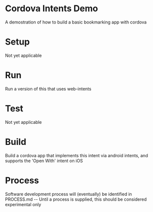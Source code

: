 # Cordova Intents Demo

A demostration of how to build a basic bookmarking app with cordova

# Setup

Not yet applicable

# Run

Run a version of this that uses web-intents

# Test

Not yet applicable

# Build

Build a cordova app that implements this intent via android intents, and supports the 'Open With' intent on iOS

# Process

Software development process will (eventually) be identified in PROCESS.md -- Until a process is supplied, this should be considered experimental only

